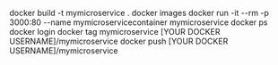 docker build -t mymicroservice .
docker images
docker run -it --rm -p 3000:80 --name mymicroservicecontainer mymicroservice
docker ps
docker login
docker tag mymicroservice [YOUR DOCKER USERNAME]/mymicroservice
docker push [YOUR DOCKER USERNAME]/mymicroservice